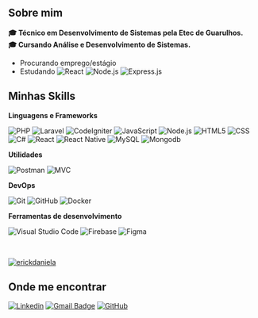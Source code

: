 <!-- [](https://komarev.com/ghpvc/?username=erickdaniela&color=006bed) -->

## Sobre mim

<!-- - 🤔 Explorando novas tecnologias e desenvolvendo soluções de software.
- 🎓 Técnico em Desenvolvimento de Sistemas pela Etec Guarulhos.
 -->
**🎓 Técnico em Desenvolvimento de Sistemas pela Etec de Guarulhos.**<br>
**🎓 Cursando Análise e Desenvolvimento de Sistemas.**
  
-  Procurando emprego/estágio
-  Estudando ![React](https://img.shields.io/badge/-React-333333?logo=react) 
![Node.js](https://img.shields.io/badge/Node.js-333333?logo=node.js)
![Express.js](https://img.shields.io/badge/express.js-333333?logo=express)

## Minhas Skills

**Linguagens e Frameworks**


![PHP](https://img.shields.io/badge/PHP-333333?style=flat&logo=php)
![Laravel](https://img.shields.io/badge/Laravel-333333?style=flat&logo=laravel)
![CodeIgniter](https://img.shields.io/badge/CodeIgniter-333333?style=flat&logo=codeigniter)
![JavaScript](https://img.shields.io/badge/-JavaScript-333333?style=flat&logo=javascript)
![Node.js](https://img.shields.io/badge/Node.js-333333?style=flat&logo=node.js)
![HTML5](https://img.shields.io/badge/-HTML5-333333?style=flat&logo=HTML5)
![CSS](https://img.shields.io/badge/-CSS-333333?style=flat&logo=CSS3&logoColor=1572B6)
![C#](https://img.shields.io/badge/C%23-333333?style=flat&logo=csharp&logoColor=00599C)
![React](https://img.shields.io/badge/-React-333333?style=flat&logo=react)
![React Native](https://img.shields.io/badge/-React%20Native-333333?style=flat&logo=react)
![MySQL](https://img.shields.io/badge/-MySQL-333333?style=flat&logo=mysql)
![Mongodb](https://img.shields.io/badge/MongoDB-333333?style=flat&logo=mongodb)

**Utilidades**

<!-- ![Insomnia](https://img.shields.io/badge/-Insomnia-333333?style=flat&logo=insomnia) -->
![Postman](https://img.shields.io/badge/-Postman-333333?style=flat&logo=postman)
![MVC](https://img.shields.io/badge/MVC-333333?style=flat&logoColor=00599C)

**DevOps**

![Git](https://img.shields.io/badge/-Git-333333?style=flat&logo=git)
![GitHub](https://img.shields.io/badge/-GitHub-333333?style=flat&logo=github)
![Docker](https://img.shields.io/badge/-Docker-333333?style=flat&logo=docker)

**Ferramentas de desenvolvimento**

![Visual Studio Code](https://img.shields.io/badge/-Visual%20Studio%20Code-333333?style=flat&logo=visual-studio-code&logoColor=007ACC)
![Firebase](https://img.shields.io/badge/Firebase-333333?style=flat&logo=firebase)
![Figma](https://img.shields.io/badge/-Figma-333333?style=flat&logo=figma)

<br/>

  [![erickdaniela](https://github-readme-stats.vercel.app/api/top-langs/?username=erickdaniela&hide=html&layout=compact&theme=tokyonight)](https://github.com/anuraghazra/github-readme-stats)


## Onde me encontrar

[![Linkedin](https://img.shields.io/badge/-erickdaniela-blue?style=flat-square&logo=Linkedin&logoColor=white&link=https://www.linkedin.com/in/erickdaniela/)](https://www.linkedin.com/in/erickdaniela/)
[![Gmail Badge](https://img.shields.io/badge/-danielkewem2018@gmail.com-006bed?style=flat-square&logo=Gmail&logoColor=white&link=mailto:danielkewem2018@gmail.com)](mailto:danielkewem2018@gmail.com)
[![GitHub](https://img.shields.io/github/followers/erickdaniela?label=follow&style=social)](https://github.com/ErickDanielA/erickdaniela)
